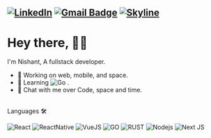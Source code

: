 
[![LinkedIn](https://img.shields.io/twitter/url?color=%230072b1&label=connect&logo=linkedin&logoColor=%230072b1&style=flat-square&url=https://www.linkedin.com/in/nishant-jha-29112000/)](https://www.linkedin.com/in/nishant-jha-29112000/)
[![Gmail Badge](https://img.shields.io/badge/-jhanishant2000@gmail.com-c14438?style=flat-square&logo=Gmail&logoColor=white&link=mailto:jhanishant2000@gmail.com)](mailto:jhanishant2000@gmail.com)
[![Skyline](https://img.shields.io/badge/GitHub-100000?style=for-the-badge&logo=github&logoColor=white&url=https://skyline.github.com/jhaji2911/2022)](https://skyline.github.com/jhaji2911/2022)
---

# Hey there, 🙋🏽
I'm Nishant, A fullstack developer.
<br/>


- 🔭 Working on web, mobile, and space.
- 🌱 Learning ![Go](https://img.shields.io/badge/Go-00ADD8?style=for-the-badge&logo=go&logoColor=white) .
- 💬 Chat with me over Code, space and time.

<br/>
Languages  🛠 


![React](https://img.shields.io/badge/-React-61DAFB?style=flat-square&logo=react&logoColor=ffffff)
![ReactNative](https://img.shields.io/badge/React_Native-20232A?style=for-the-badge&logo=react&logoColor=61DAFB)
![VueJS](https://img.shields.io/badge/Vue.js-35495E?style=for-the-badge&logo=vue.js&logoColor=4FC08D)
![GO](https://img.shields.io/badge/Go-00ADD8?style=for-the-badge&logo=go&logoColor=white)
![RUST](https://img.shields.io/badge/Rust-000000?style=for-the-badge&logo=rust&logoColor=white)
![Nodejs](https://img.shields.io/badge/-Nodejs-339933?style=flat-square&logo=Node.js&logoColor=ffffff)
![Next JS](https://img.shields.io/badge/Next-black?style=for-the-badge&logo=next.js&logoColor=white)
<br/>

   


